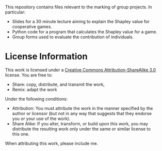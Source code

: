 This repository contains files relevant to the marking of group projects. In particular:

- Slides for a 30 minute lecture aiming to explain the Shapley value for cooperative games.
- Python code for a program that calculates the Shapley value for a game.
- Group forms used to evaluate the contribution of individuals.

# License Information #

This work is licensed under a [Creative Commons Attribution-ShareAlike 3.0](http://creativecommons.org/licenses/by-sa/3.0/us/) license.  You are free to:

* Share: copy, distribute, and transmit the work,
* Remix: adapt the work

Under the following conditions:

* Attribution: You must attribute the work in the manner specified by the author or licensor (but not in any way that suggests that they endorse you or your use of the work).
* Share Alike: If you alter, transform, or build upon this work, you may distribute the resulting work only under the same or similar license to this one.

When attributing this work, please include me.

